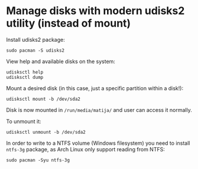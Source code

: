 # Manage disks with modern udisks2 utility (instead of mount)

Install udisks2 package:
```
sudo pacman -S udisks2
```

View help and available disks on the system:
```
udisksctl help
udisksctl dump
```

Mount a desired disk (in this case, just a specific partition within a disk!):
```
udisksctl mount -b /dev/sda2
```

Disk is now mounted in `/run/media/matija/` and user can access it normally.

To unmount it:
```
udisksctl unmount -b /dev/sda2
```

In order to write to a NTFS volume (Windows filesystem) you need to install `ntfs-3g` package, as Arch Linux only support reading from NTFS:
```
sudo pacman -Syu ntfs-3g
```
